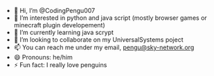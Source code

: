 - 👋 Hi, I’m @CodingPengu007
- 👀 I’m interested in python and java script (mostly browser games or minecraft plugin developement)
- 🌱 I’m currently learning java scrypt
- 💞️ I’m looking to collaborate on my UniversalSystems poject
- 📫 You can reach me under my email, pengu@sky-network.org
- 😄 Pronouns: he/him
- ⚡ Fun fact: I really love penguins

<!---
CodingPengu007/CodingPengu007 is a ✨ special ✨ repository because its `README.md` (this file) appears on your GitHub profile.
You can click the Preview link to take a look at your changes.
--->
